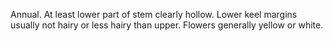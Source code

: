 Annual. At least lower part of stem clearly hollow. Lower keel margins usually not hairy or less hairy than upper. Flowers generally yellow or white.